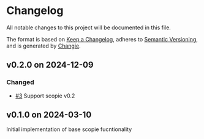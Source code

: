 # Changelog
All notable changes to this project will be documented in this file.

The format is based on [Keep a Changelog](https://keepachangelog.com/en/1.0.0/),
adheres to [Semantic Versioning](https://semver.org/spec/v2.0.0.html),
and is generated by [Changie](https://github.com/miniscruff/changie).


## v0.2.0 on 2024-12-09
### Changed
* [#3](https://github.com/miniscruff/scopie-js/issues/3) Support scopie v0.2

## v0.1.0 on 2024-03-10
Initial implementation of base scopie fucntionality
